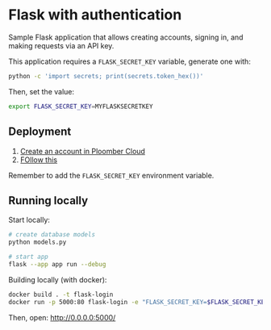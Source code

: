 # Flask with authentication

Sample Flask application that allows creating accounts, signing in, and making requests via an API key.

This application requires a `FLASK_SECRET_KEY` variable, generate one with:

```sh
python -c 'import secrets; print(secrets.token_hex())'
```

Then, set the value:

```sh
export FLASK_SECRET_KEY=MYFLASKSECRETKEY
```

## Deployment

1. [Create an account in Ploomber Cloud](https://platform.ploomber.io/register)
2. [FOllow this](https://docs.cloud.ploomber.io/en/latest/apps/flask.html)

Remember to add the `FLASK_SECRET_KEY` environment variable.

## Running locally

Start locally:

```sh
# create database models
python models.py

# start app
flask --app app run --debug
```

Building locally (with docker):

```sh
docker build . -t flask-login
docker run -p 5000:80 flask-login -e "FLASK_SECRET_KEY=$FLASK_SECRET_KEY" 
```

Then, open: http://0.0.0.0:5000/